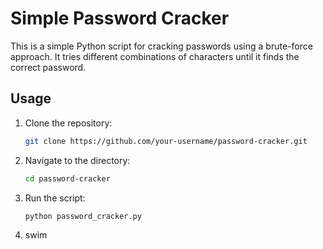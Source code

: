 # Simple Password Cracker

This is a simple Python script for cracking passwords using a brute-force approach. It tries different combinations of characters until it finds the correct password.

## Usage

1. Clone the repository:

    ```bash
    git clone https://github.com/your-username/password-cracker.git
    ```

2. Navigate to the directory:

    ```bash
    cd password-cracker
    ```

3. Run the script:

    ```bash
    python password_cracker.py
    ```

4. swim